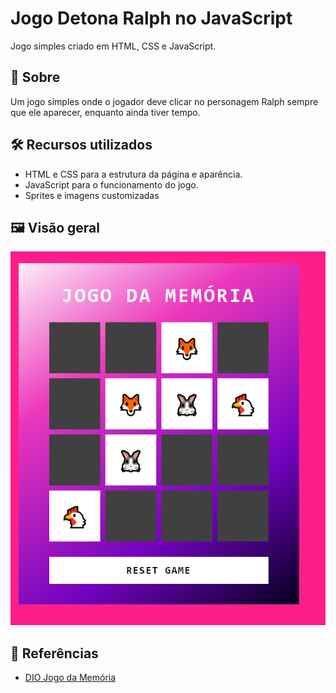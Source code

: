 # Jogo Detona Ralph no JavaScript

Jogo simples criado em HTML, CSS e JavaScript.

## 📖 Sobre

Um jogo simples onde o jogador deve clicar no personagem Ralph sempre que ele aparecer, enquanto ainda tiver tempo.

## 🛠 Recursos utilizados

- HTML e CSS para a estrutura da página e aparência.
- JavaScript para o funcionamento do jogo.
- Sprites e imagens customizadas

## 🖼 Visão geral

![Game Imagem](./docs/jogodamemoria.png)

## 📁 Referências

- [DIO Jogo da Memória](https://github.com/digitalinnovationone/js-emoji-memory-game)
